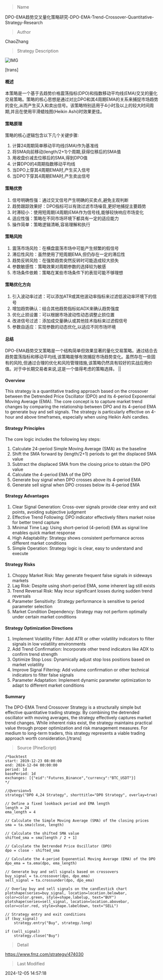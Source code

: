 
> Name

DPO-EMA趋势交叉量化策略研究-DPO-EMA-Trend-Crossover-Quantitative-Strategy-Research

> Author

ChaoZhang

> Strategy Description

![IMG](https://www.fmz.com/upload/asset/16568d1c750c42e2dd5.png)

[trans]
#### 概述
本策略是一个基于去趋势价格震荡指标(DPO)和指数移动平均线(EMA)交叉的量化交易策略。策略的核心思想是通过对比DPO和其4周期EMA的关系来捕捉市场趋势的变化,从而产生买入和卖出信号。该策略特别适用于4小时及以上的较大时间周期,并且在使用平滑蜡烛图(Heikin Ashi)时效果更佳。

#### 策略原理
策略的核心逻辑包含以下几个关键步骤:
1. 计算24周期简单移动平均线(SMA)作为基准线
2. 将SMA向前移动(length/2+1)个周期,获得位移后的SMA值
3. 用收盘价减去位移后的SMA,得到DPO值
4. 计算DPO的4周期指数移动平均线
5. 当DPO上穿其4周期EMA时,产生买入信号
6. 当DPO下穿其4周期EMA时,产生卖出信号

#### 策略优势
1. 信号明确性强：通过交叉信号产生明确的买卖点,避免主观判断
2. 趋势跟踪效果好：DPO指标可以有效过滤市场噪音,更好地捕捉主要趋势
3. 时滞较小：使用短周期(4周期)EMA作为信号线,能够较快响应市场变化
4. 适应性强：策略在不同市场环境下都具有一定的适应能力
5. 操作简单：策略逻辑清晰,容易理解和执行

#### 策略风险
1. 震荡市场风险：在横盘震荡市场中可能产生频繁的假信号
2. 滞后性风险：虽然使用了短周期EMA,但仍存在一定的滞后性
3. 趋势反转风险：在强势趋势突然反转时可能造成较大损失
4. 参数敏感性：策略效果对周期参数的选择较为敏感
5. 市场条件依赖：策略在某些市场条件下的表现可能不够理想

#### 策略优化方向
1. 引入波动率过滤：可以添加ATR或其他波动率指标来过滤低波动率环境下的信号
2. 增加趋势确认：结合其他趋势指标如ADX来确认趋势强度
3. 优化止损设置：可以根据市场波动性动态调整止损位置
4. 改进信号过滤：添加成交量确认或其他技术指标来过滤假信号
5. 参数自适应：实现参数的动态优化,以适应不同市场环境

#### 总结
DPO-EMA趋势交叉策略是一个结构简单但效果显著的量化交易策略。通过结合去趋势震荡指标和移动平均线,该策略能够有效捕捉市场趋势变化。虽然存在一些固有的风险,但通过合理的优化和风险管理措施,该策略仍然具有较好的实战应用价值。对于中长期交易者来说,这是一个值得考虑的策略选择。 || 

#### Overview
This strategy is a quantitative trading approach based on the crossover between the Detrended Price Oscillator (DPO) and its 4-period Exponential Moving Average (EMA). The core concept is to capture market trend changes by comparing the relationship between DPO and its 4-period EMA to generate buy and sell signals. The strategy is particularly effective on 4-hour and above timeframes, especially when using Heikin Ashi candles.

#### Strategy Principles
The core logic includes the following key steps:
1. Calculate 24-period Simple Moving Average (SMA) as the baseline
2. Shift the SMA forward by (length/2+1) periods to get the displaced SMA value
3. Subtract the displaced SMA from the closing price to obtain the DPO value
4. Calculate the 4-period EMA of the DPO
5. Generate buy signal when DPO crosses above its 4-period EMA
6. Generate sell signal when DPO crosses below its 4-period EMA

#### Strategy Advantages
1. Clear Signal Generation: Cross-over signals provide clear entry and exit points, avoiding subjective judgment
2. Effective Trend Following: DPO indicator effectively filters market noise for better trend capture
3. Minimal Time Lag: Using short-period (4-period) EMA as signal line enables quick market response
4. High Adaptability: Strategy shows consistent performance across different market conditions
5. Simple Operation: Strategy logic is clear, easy to understand and execute

#### Strategy Risks
1. Choppy Market Risk: May generate frequent false signals in sideways markets
2. Lag Risk: Despite using short-period EMA, some inherent lag still exists
3. Trend Reversal Risk: May incur significant losses during sudden trend reversals
4. Parameter Sensitivity: Strategy performance is sensitive to period parameter selection
5. Market Condition Dependency: Strategy may not perform optimally under certain market conditions

#### Strategy Optimization Directions
1. Implement Volatility Filter: Add ATR or other volatility indicators to filter signals in low volatility environments
2. Add Trend Confirmation: Incorporate other trend indicators like ADX to confirm trend strength
3. Optimize Stop Loss: Dynamically adjust stop loss positions based on market volatility
4. Improve Signal Filtering: Add volume confirmation or other technical indicators to filter false signals
5. Parameter Adaptation: Implement dynamic parameter optimization to adapt to different market conditions

#### Summary
The DPO-EMA Trend Crossover Strategy is a structurally simple but effective quantitative trading strategy. By combining the detrended oscillator with moving averages, the strategy effectively captures market trend changes. While inherent risks exist, the strategy maintains practical value through proper optimization and risk management measures. For medium to long-term traders, this strategy represents a viable trading approach worth consideration.[/trans]



> Source (PineScript)

``` pinescript
/*backtest
start: 2019-12-23 08:00:00
end: 2024-12-04 00:00:00
period: 1d
basePeriod: 1d
exchanges: [{"eid":"Futures_Binance","currency":"BTC_USDT"}]
*/

//@version=5
strategy("DPO 4,24 Strategy", shorttitle="DPO Strategy", overlay=true)

// Define a fixed lookback period and EMA length
length = 24
ema_length = 4

// Calculate the Simple Moving Average (SMA) of the closing prices
sma = ta.sma(close, length)

// Calculate the shifted SMA value
shifted_sma = sma[length / 2 + 1]

// Calculate the Detrended Price Oscillator (DPO)
dpo = close - shifted_sma

// Calculate the 4-period Exponential Moving Average (EMA) of the DPO
dpo_ema = ta.ema(dpo, ema_length)

// Generate buy and sell signals based on crossovers
buy_signal = ta.crossover(dpo, dpo_ema)
sell_signal = ta.crossunder(dpo, dpo_ema)

// Overlay buy and sell signals on the candlestick chart
plotshape(series=buy_signal, location=location.belowbar, color=color.green, style=shape.labelup, text="BUY")
plotshape(series=sell_signal, location=location.abovebar, color=color.red, style=shape.labeldown, text="SELL")

// Strategy entry and exit conditions
if (buy_signal)
    strategy.entry("Buy", strategy.long)

if (sell_signal)
    strategy.close("Buy")

```

> Detail

https://www.fmz.com/strategy/474030

> Last Modified

2024-12-05 14:57:18
